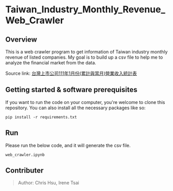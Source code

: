 # Taiwan_Industry_Monthly_Revenue_Web_Crawler

## Overview
This is a web crawler program to get information of Taiwan industry monthly revenue of listed companies. My goal is to build up a csv file to help me to analyze the financial market from the data.

Source link: [台灣上市公司111年1月份(累計與當月)營業收入統計表](https://mops.twse.com.tw/nas/t21/sii/t21sc03_111_1_0.html)

## Getting started & software prerequisites

If you want to run the code on your computer, you're welcome to clone this repository. You can also install all the necessary packages like so: 

```
pip install -r requirements.txt
```
## Run

Please run the below code, and it will generate the csv file.
```
web_crawler.ipynb
```

## Contributer
> Author: Chris Hsu, Irene Tsai

